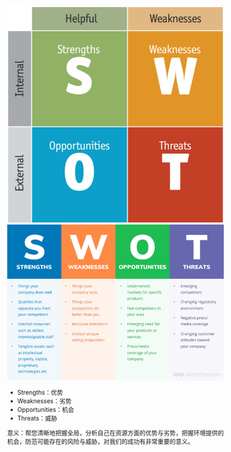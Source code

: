 ![swot](swot.assets/swot.png)
![swot](swot.assets/swot2.png)

- Strengths：优势
- Weaknesses：劣势
- Opportunities：机会
- Threats：威胁

意义：帮您清晰地把握全局，分析自己在资源方面的优势与劣势，把握环境提供的机会，防范可能存在的风险与威胁，对我们的成功有非常重要的意义。
